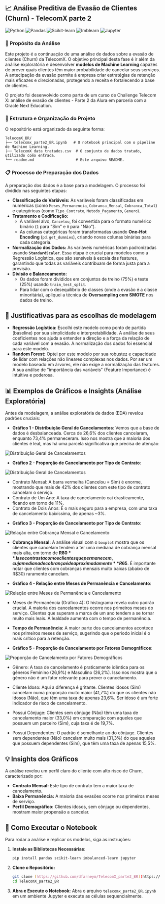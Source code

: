 ## 📈 Análise Preditiva de Evasão de Clientes (Churn) - TelecomX parte 2

![Python](https://img.shields.io/badge/Python-3.9%2B-blue?style=flat&logo=python)
![Pandas](https://img.shields.io/badge/Pandas-orange?style=flat&logo=pandas)
![Scikit-learn](https://img.shields.io/badge/Scikit--learn-F7931E?style=flat&logo=scikit-learn)
![Imblearn](https://img.shields.io/badge/Imbalanced--learn-green?style=flat&logo=scikit-learn)
![Jupyter](https://img.shields.io/badge/Jupyter%20Notebook-F37626?style=flat&logo=jupyter)

### 📄 Propósito da Análise

Este projeto é a continuação de uma análise de dados sobre a evasão de clientes (Churn) da TelecomX. O objetivo principal desta fase é ir além da análise exploratória e desenvolver **modelos de Machine Learning** capazes de prever quais clientes têm maior probabilidade de cancelar seus serviços. A antecipação da evasão permite à empresa criar estratégias de retenção mais eficazes e direcionadas, protegendo a receita e fortalecendo a base de clientes.

O projeto foi desenvolvido como parte de um curso de Challenge Telecom X: análise de evasão de clientes - Parte 2 da Alura em parceria com a Oracle Next Education.

### 📁 Estrutura e Organização do Projeto

O repositório está organizado da seguinte forma:
````
TelecomX_BR/
├── telecomx_parte2_BR.ipynb   # O notebook principal com o pipeline de Machine Learning.
├── TelecomX_data_tratados.csv  # O conjunto de dados tratado, utilizado como entrada.
└── readme.md                   # Este arquivo README.
````
### 📋 Processo de Preparação dos Dados

A preparação dos dados é a base para a modelagem. O processo foi dividido nas seguintes etapas:

* **Classificação de Variáveis:** As variáveis foram classificadas em numéricas (como `Meses_Permanencia`, `Cobranca_Mensal`, `Cobranca_Total`) e categóricas (como `Tipo_Contrato`, `Metodo_Pagamento`, `Genero`).
* **Tratamento e Codificação:**
    * A variável alvo, `Cancelou`, foi convertida para o formato numérico binário (`1` para "Sim" e `0` para "Não").
    * As colunas categóricas foram transformadas usando **One-Hot Encoding** (`pd.get_dummies`), criando novas colunas binárias para cada categoria.
* **Normalização dos Dados:** As variáveis numéricas foram padronizadas usando **`StandardScaler`**. Essa etapa é crucial para modelos como a Regressão Logística, que são sensíveis à escala das features, garantindo que todas as variáveis contribuam de forma justa para a previsão.
* **Divisão e Balanceamento:**
    * Os dados foram divididos em conjuntos de treino (75%) e teste (25%) usando `train_test_split`.
    * Para lidar com o desequilíbrio de classes (onde a evasão é a classe minoritária), apliquei a técnica de **Oversampling com SMOTE** nos dados de treino.

## 🧠 Justificativas para as escolhas de modelagem

* **Regressão Logística:** Escolhi este modelo como ponto de partida (baseline) por sua simplicidade e interpretabilidade. A análise de seus coeficientes nos ajuda a entender a direção e a força da relação de cada variável com a evasão. A normalização dos dados foi essencial para este modelo.
* **Random Forest:** Optei por este modelo por sua robustez e capacidade de lidar com relações não lineares complexas nos dados. Por ser um modelo baseado em árvores, ele não exige a normalização das features. A sua análise de "importância das variáveis" (Feature Importance) é intuitiva e poderosa.

## 📊 Exemplos de Gráficos e Insights (Análise Exploratória)

Antes da modelagem, a análise exploratória de dados (EDA) revelou padrões cruciais:

* **Gráfico 1 - Distribuição Geral de Cancelamentos**: Vemos que a base de dados é desbalanceada. Cerca de 26,6% dos clientes cancelaram, enquanto 73,4% permaneceram. Isso nos mostra que a maioria dos clientes é leal, mas há uma parcela significativa que precisa de atenção:

![Distribuição Geral de Cancelamentos](Gráficos/Distribuição%20Geral%20de%20Cancelamentos.png)

* **Gráfico 2 - Proporção de Cancelamento por Tipo de Contrato**:

![Distribuição Geral de Cancelamentos](Gráficos/Proporção%20de%20Cancelamento%20por%20Tipo%20de%20Contrato.png)

- Contrato Mensal: A barra vermelha (Cancelou = Sim) é enorme, mostrando que mais de 42% dos clientes com este tipo de contrato cancelam o serviço.
- Contrato de Um Ano: A taxa de cancelamento cai drasticamente, ficando em torno de 11%.
- Contrato de Dois Anos: É o mais seguro para a empresa, com uma taxa de cancelamento baixíssima, de apenas ~3%.

* **Gráfico 3 - Proporção de Cancelamento por Tipo de Contrato**:

![Relação entre Cobrança Mensal e Cancelamento](Gráficos/Relação%20entre%20Cobrança%20Mensal%20e%20Cancelamento.png)

- **Cobrança Mensal:** A análise visual com o `boxplot` mostra que os clientes que cancelam tendem a ter uma mediana de cobrança mensal mais alta, em torno de **R$80**. Isso contrasta com os clientes que permanecem, cuja mediana de cobrança é de aproximadamente **R$65**. É importante notar que clientes com cobranças mensais muito baixas (abaixo de R$30) raramente cancelam.

* **Gráfico 4 - Relação entre Meses de Permanência e Cancelamento**:

![Relação entre Meses de Permanência e Cancelamento](Gráficos/Relação%20entre%20Meses%20de%20Permanência%20e%20Cancelamento.png)

- Meses de Permanência (Gráfico 4): O histograma revela outro padrão crucial. A maioria dos cancelamentos ocorre nos primeiros meses do serviço. Clientes que superam a marca de um ano tendem a se tornar muito mais leais. A lealdade aumenta com o tempo de permanência.

* **Tempo de Permanência:** A maior parte dos cancelamentos acontece nos primeiros meses de serviço, sugerindo que o período inicial é o mais crítico para a retenção.

* **Gráfico 5 -  Proporção de Cancelamento por Fatores Demográficos**:

![ Proporção de Cancelamento por Fatores Demográficos ](Gráficos/Proporção%20de%20Cancelamento%20por%20Fatores%20Demográficos.png)

- Gênero: A taxa de cancelamento é praticamente idêntica para os gêneros Feminino (26,9%) e Masculino (26,2%). Isso nos mostra que o gênero não é um fator relevante para prever o cancelamento.

- Cliente Idoso: Aqui a diferença é gritante. Clientes idosos (Sim) cancelam numa proporção muito maior (41,7%) do que os clientes não idosos (Não), que têm uma taxa de apenas 23,6%. Ser idoso é um forte indicador de risco de cancelamento.

- Possui Cônjuge: Clientes sem cônjuge (Não) têm uma taxa de cancelamento maior (33,0%) em comparação com aqueles que possuem um parceiro (Sim), cuja taxa é de 19,7%.

- Possui Dependentes: O padrão é semelhante ao do cônjuge. Clientes sem dependentes (Não) cancelam muito mais (31,3%) do que aqueles que possuem dependentes (Sim), que têm uma taxa de apenas 15,5%.

## 💡 Insights dos Gráficos

A análise revelou um perfil claro do cliente com alto risco de Churn, caracterizado por:

* **Contrato Mensal:** Este tipo de contrato tem a maior taxa de cancelamento.
* **Baixa Permanência:** A maioria das evasões ocorre nos primeiros meses de serviço.
* **Perfil Demográfico:** Clientes idosos, sem cônjuge ou dependentes, mostram maior propensão a cancelar.


## 🚀 Como Executar o Notebook

Para rodar a análise e replicar os modelos, siga as instruções:

1.  **Instale as Bibliotecas Necessárias:**
    ```bash
    pip install pandas scikit-learn imbalanced-learn jupyter
    ```
2.  **Clone o Repositório:**
    ```bash
    git clone [https://github.com/dfarneym/TelecomX_parte2_BR](https://github.com/dfarneym/TelecomX_parte2_BR)
    cd TelecomX_parte2_BR
    
    ```
    
3.  **Abra e Execute o Notebook:**
    Abra o arquivo `telecomx_parte2_BR.ipynb` em um ambiente Jupyter e execute as células sequencialmente.
